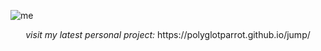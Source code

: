 ![me](https://github.com/user-attachments/assets/c03be268-b082-4045-a1ec-7f17bf31e09a)

<p align="center"><i>visit my latest personal project:</i> https://polyglotparrot.github.io/jump/</p>








  



